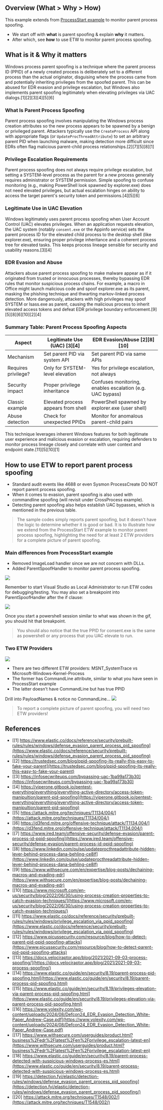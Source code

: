 ## Overview (What > Why > How)
This example extends from [ProcessStart example](../ProcessStart/README.md) to monitor parent process spoofing.
- We start off with **what** is parent spoofing & explain **why** it matters.
- After which, see **how** to use ETW to monitor parent process spoofing.

## What is it & Why it matters
Windows process parent spoofing is a technique where the parent process ID (PPID) of a newly created process is deliberately set to a different process than the actual originator, disguising where the process came from and potentially inheriting privileges from the spoofed parent. This can be abused for EDR evasion and privilege escalation, but Windows also implements parent spoofing legitimately when elevating privileges via UAC dialogs.[1][2][3][4][5][6]

### What Is Parent Process Spoofing
Parent process spoofing involves manipulating the Windows process creation attributes so the new process appears to be spawned by a benign or privileged parent. Attackers typically use the `CreateProcess` API along with appropriate flags (or `UpdateProcThreadAttribute`) to set an arbitrary parent PID when launching malware, making detection more difficult since EDRs often flag malicious parent-child process relationships.[2][7][5][8][1]

### Privilege Escalation Requirements
Parent process spoofing does not always require privilege escalation, but setting a SYSTEM-level process as the parent for a new process generally requires administrator or SYSTEM permission. Simple spoofing to confuse monitoring (e.g., making PowerShell look spawned by explorer.exe) does not need elevated privileges, but actual escalation hinges on ability to access the target parent's security token and permissions.[4][5][6]

### Legitimate Use in UAC Elevation
Windows legitimately uses parent process spoofing when User Account Control (UAC) elevates privileges. When an application requests elevation, the UAC system (notably `consent.exe` or the Appinfo service) sets the parent process ID for the elevated child process to the desktop shell (like explorer.exe), ensuring proper privilege inheritance and a coherent process tree for elevated tasks. This keeps process lineage sensible for security and usability reasons.[3][4]

### EDR Evasion and Abuse
Attackers abuse parent process spoofing to make malware appear as if it originated from trusted or innocuous processes, thereby bypassing EDR rules that monitor suspicious process chains. For example, a macro in Office might launch malicious code and spoof explorer.exe as its parent, masking the phishing technique and thwarting markov-linked process detection. More dangerously, attackers with high privileges may spoof SYSTEM or lsass.exe as parent, causing the malicious process to inherit elevated access tokens and defeat EDR privilege boundary enforcement.[9][5][8][6][10][2][4]

### Summary Table: Parent Process Spoofing Aspects

| Aspect                  | Legitimate Use (UAC) [3][4] | EDR Evasion/Abuse [2][8][10] |
|-------------------------|--------------------------------------|--------------------------------------------|
| Mechanism               | Set parent PID via system API        | Set parent PID via same APIs               |
| Requires privilege?     | Only for SYSTEM-level elevation      | Yes for privilege escalation, not always   |
| Security impact         | Proper privilege inheritance         | Confuses monitoring, enables escalation (e.g. UAC bypass)    |
| Classic example         | Elevated process appears from shell  | PowerShell spawned by explorer.exe (user shell)        |
| Abuse detection         | Check for unexpected PPIDs           | Monitor for anomalous parent-child pairs   |

This technique leverages inherent Windows features for both legitimate user experience and malicious evasion or escalation, requiring defenders to monitor process lineage closely and correlate with user context and endpoint state.[11][5][10][1]

## How to use ETW to report parent process spoofing
- Standard audit events like 4688 or even Sysmon ProcessCreate DO NOT report parent process spoofing.
- When it comes to evasion, parent spoofing is also used with commandline spoofing (will revisit under CrossProcess example).
- Detecting parent spoofing also helps establish UAC bypasses, which is mentioned in the previous table.

> The sample codes simply reports parent spoofing, but it doesn't have the logic to determine whether it is good or bad. It is to illustrate how we extend from the ProcessStart ETW example to monitor parent process spoofing, highlighting the need for at least 2 ETW providers for a complete picture of parent spoofing. 

### Main differences from ProcessStart example
- Removed ImageLoad handler since we are not concern with DLLs.
- Added ParentSpoofHandler to monitor parent process spoofing.

![](powershellUAC.gif)

Remember to start Visual Studio as Local Administrator to run ETW codes for debugging/testing. You may also set a breakpoint into ParentSpoofHandler after the if clause:

![](breakPoint.png)

Once you start a powershell session similar to what was shown in the gif, you should hit that breakpoint.

>You should also notice that the true PPID for consent.exe is the same as powershell or any process that you UAC elevate to run.

### Two ETW Providers

![](etwWatcherClass.png)

- There are two different ETW providers: MSNT_SystemTrace vs Microsoft-Windows-Kernel-Process
- The former has CommandLine attribute, similar to what you have seen in ProcessStart example
- The latter doesn't have CommandLine but has true PPID

Drill into PayloadNames & notice no CommandLine...
![](noCommandLine.png)

>To report a complete picture of parent spoofing, you will need two ETW providers!

## References

- [[1] https://www.elastic.co/docs/reference/security/prebuilt-rules/rules/windows/defense_evasion_parent_process_pid_spoofing](https://www.elastic.co/docs/reference/security/prebuilt-rules/rules/windows/defense_evasion_parent_process_pid_spoofing)
- [[2] https://trustedsec.com/blog/ppid-spoofing-its-really-this-easy-to-fake-your-parent](https://trustedsec.com/blog/ppid-spoofing-its-really-this-easy-to-fake-your-parent)
- [[3] https://infosecwriteups.com/bypassing-uac-1ba99a173b30](https://infosecwriteups.com/bypassing-uac-1ba99a173b30)
- [[4] https://viperone.gitbook.io/pentest-everything/everything/everything-active-directory/access-token-manipultion/parent-pid-spoofing](https://viperone.gitbook.io/pentest-everything/everything/everything-active-directory/access-token-manipultion/parent-pid-spoofing)
- [[5] https://attack.mitre.org/techniques/T1134/004/](https://attack.mitre.org/techniques/T1134/004/)
- [[6] https://d3fend.mitre.org/offensive-technique/attack/T1134.004/](https://d3fend.mitre.org/offensive-technique/attack/T1134.004/)
- [[7] https://www.ired.team/offensive-security/defense-evasion/parent-process-id-ppid-spoofing](https://www.ired.team/offensive-security/defense-evasion/parent-process-id-ppid-spoofing)
- [[8] https://www.linkedin.com/pulse/updateprocthreadattribute-hidden-lever-behind-process-dana-behling-ce8lf](https://www.linkedin.com/pulse/updateprocthreadattribute-hidden-lever-behind-process-dana-behling-ce8lf)
- [[9] https://www.withsecure.com/en/expertise/blog-posts/dechaining-macros-and-evading-edr](https://www.withsecure.com/en/expertise/blog-posts/dechaining-macros-and-evading-edr)
- [[10] https://www.microsoft.com/en-us/security/blog/2022/06/30/using-process-creation-properties-to-catch-evasion-techniques/](https://www.microsoft.com/en-us/security/blog/2022/06/30/using-process-creation-properties-to-catch-evasion-techniques/)
- [[11] https://www.elastic.co/docs/reference/security/prebuilt-rules/rules/windows/privilege_escalation_via_ppid_spoofing](https://www.elastic.co/docs/reference/security/prebuilt-rules/rules/windows/privilege_escalation_via_ppid_spoofing)
- [[12] https://www.picussecurity.com/resource/blog/how-to-detect-parent-pid-ppid-spoofing-attacks](https://www.picussecurity.com/resource/blog/how-to-detect-parent-pid-ppid-spoofing-attacks)
- [[13] https://docs.velociraptor.app/blog/2021/2021-09-03-process-spoofing/](https://docs.velociraptor.app/blog/2021/2021-09-03-process-spoofing/)
- [[14] https://www.elastic.co/guide/en/security/8.19/parent-process-pid-spoofing.html](https://www.elastic.co/guide/en/security/8.19/parent-process-pid-spoofing.html)
- [[15] https://www.elastic.co/guide/en/security/8.19/privileges-elevation-via-parent-process-pid-spoofing.html](https://www.elastic.co/guide/en/security/8.19/privileges-elevation-via-parent-process-pid-spoofing.html)
- [[16] https://www.volexity.com/wp-content/uploads/2024/08/Defcon24_EDR_Evasion_Detection_White-Paper_Andrew-Case.pdf](https://www.volexity.com/wp-content/uploads/2024/08/Defcon24_EDR_Evasion_Detection_White-Paper_Andrew-Case.pdf)
- [[17] https://www.withsecure.com/userguides/product.html?business%2Fedr%2Flatest%2Fen%2Fprivilege_escalation-latest-en](https://www.withsecure.com/userguides/product.html?business%2Fedr%2Flatest%2Fen%2Fprivilege_escalation-latest-en)
- [[18] https://www.elastic.co/guide/en/security/8.19/parent-process-detected-with-suspicious-windows-process-es.html](https://www.elastic.co/guide/en/security/8.19/parent-process-detected-with-suspicious-windows-process-es.html)
- [[19] https://detection.fyi/elastic/detection-rules/windows/defense_evasion_parent_process_pid_spoofing](https://detection.fyi/elastic/detection-rules/windows/defense_evasion_parent_process_pid_spoofing/)
- [[20] https://attack.mitre.org/techniques/T1548/002/](https://attack.mitre.org/techniques/T1548/002/)


